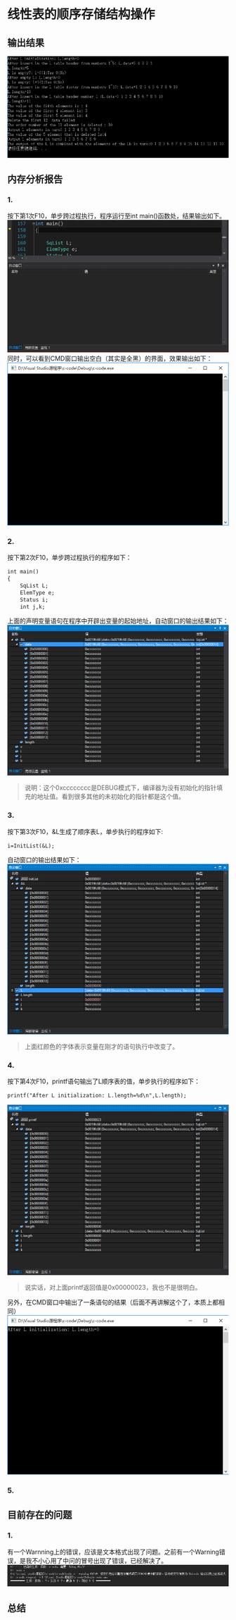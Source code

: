 # 线性表的顺序存储结构操作 #
## 输出结果 ##
![](img/result.png)
## 内存分析报告 ##
### 1. ###
按下第1次F10，单步跨过程执行，程序运行至int main()函数处，结果输出如下。
![](img/bug2.png)
同时，可以看到CMD窗口输出空白（其实是全黑）的界面，效果输出如下：
![](img/bug3.png)
### 2. ###
按下第2次F10，单步跨过程执行的程序如下：

    int main()
    {   
    	SqList L;
    	ElemType e;
    	Status i;
    	int j,k;
上面的声明变量语句在程序中开辟出变量的起始地址，自动窗口的输出结果如下：
![](img/bug4.png)
>说明：这个0xcccccccc是DEBUG模式下，编译器为没有初始化的指针填充的地址值。看到很多其他的未初始化的指针都是这个值。
### 3. ###
按下第3次F10，&L生成了顺序表L，单步执行的程序如下:

    i=InitList(&L);
自动窗口的输出结果如下：
![](img/bug5.png)
>上面红颜色的字体表示变量在刚才的语句执行中改变了。
### 4. ###
按下第4次F10，printf语句输出了L顺序表的值，单步执行的程序如下：

    printf("After L initialization: L.length=%d\n",L.length);
![](img/bug6.png)
>说实话，对上面printf返回值是0x00000023，我也不是很明白。

另外，在CMD窗口中输出了一条语句的结果（后面不再讲解这个了，本质上都相同）
![](img/bug7.png)

### 5. ###



## 目前存在的问题 ##
### 1. ###
有一个Warnning上的错误，应该是文本格式出现了问题。之前有一个Warning错误，是我不小心用了中问的冒号出现了错误，已经解决了。
![](img/bug1.png)

## 总结 ##